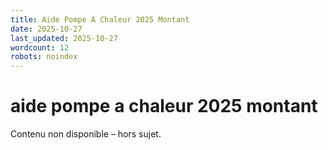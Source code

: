 ```yaml
---
title: Aide Pompe A Chaleur 2025 Montant
date: 2025-10-27
last_updated: 2025-10-27
wordcount: 12
robots: noindex
---
```


# aide pompe a chaleur 2025 montant

Contenu non disponible – hors sujet.